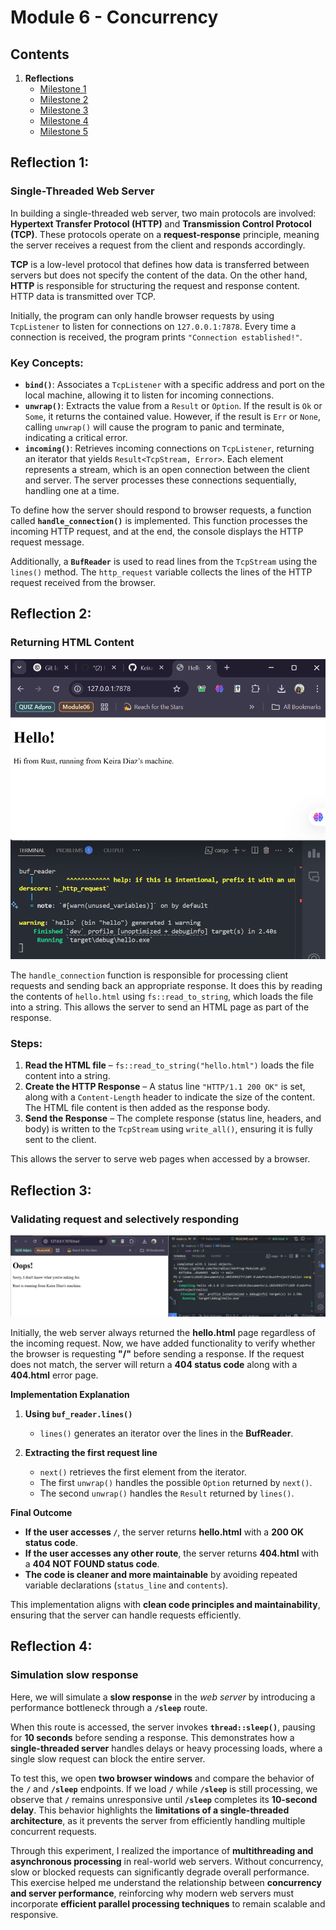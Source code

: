 # Module 6 - Concurrency

## Contents
1. **Reflections**
    - [Milestone 1](#reflection-1)
    - [Milestone 2](#reflection-2)
    - [Milestone 3](#reflection-3)
    - [Milestone 4](#reflection-4)
    - [Milestone 5](#reflection-5)


## Reflection 1: 
### Single-Threaded Web Server

In building a single-threaded web server, two main protocols are involved: **Hypertext Transfer Protocol (HTTP)** and **Transmission Control Protocol (TCP)**. These protocols operate on a **request-response** principle, meaning the server receives a request from the client and responds accordingly.  

**TCP** is a low-level protocol that defines how data is transferred between servers but does not specify the content of the data. On the other hand, **HTTP** is responsible for structuring the request and response content. HTTP data is transmitted over TCP.  

Initially, the program can only handle browser requests by using `TcpListener` to listen for connections on `127.0.0.1:7878`. Every time a connection is received, the program prints `"Connection established!"`.  

### Key Concepts:
- **`bind()`**: Associates a `TcpListener` with a specific address and port on the local machine, allowing it to listen for incoming connections.  
- **`unwrap()`**: Extracts the value from a `Result` or `Option`. If the result is `Ok` or `Some`, it returns the contained value. However, if the result is `Err` or `None`, calling `unwrap()` will cause the program to panic and terminate, indicating a critical error.  
- **`incoming()`**: Retrieves incoming connections on `TcpListener`, returning an iterator that yields `Result<TcpStream, Error>`. Each element represents a stream, which is an open connection between the client and server. The server processes these connections sequentially, handling one at a time.  

To define how the server should respond to browser requests, a function called **`handle_connection()`** is implemented. This function processes the incoming HTTP request, and at the end, the console displays the HTTP request message.  

Additionally, a **`BufReader`** is used to read lines from the `TcpStream` using the `lines()` method. The `http_request` variable collects the lines of the HTTP request received from the browser.

## Reflection 2: 
### Returning HTML Content

![Returning-html-picture](images/image.png)

The `handle_connection` function is responsible for processing client requests and sending back an appropriate response. It does this by reading the contents of `hello.html` using `fs::read_to_string`, which loads the file into a string. This allows the server to send an HTML page as part of the response.  

### **Steps:**
1. **Read the HTML file** – `fs::read_to_string("hello.html")` loads the file content into a string.  
2. **Create the HTTP Response** – A status line `"HTTP/1.1 200 OK"` is set, along with a `Content-Length` header to indicate the size of the content. The HTML file content is then added as the response body.  
3. **Send the Response** – The complete response (status line, headers, and body) is written to the `TcpStream` using `write_all()`, ensuring it is fully sent to the client.  

This allows the server to serve web pages when accessed by a browser. 


## Reflection 3: 
###  Validating request and selectively responding

![validating_request](images\image_2.png)

Initially, the web server always returned the **hello.html** page regardless of the incoming request. Now, we have added functionality to verify whether the browser is requesting **"/"** before sending a response. If the request does not match, the server will return a **404 status code** along with a **404.html** error page.  

**Implementation Explanation**  

1. **Using `buf_reader.lines()`**  
   - `lines()` generates an iterator over the lines in the **BufReader**.  

2. **Extracting the first request line**  
   - `next()` retrieves the first element from the iterator.  
   - The first `unwrap()` handles the possible `Option` returned by `next()`.  
   - The second `unwrap()` handles the `Result` returned by `lines()`.  


**Final Outcome**  
- **If the user accesses `/`**, the server returns **hello.html** with a **200 OK status code**.  
- **If the user accesses any other route**, the server returns **404.html** with a **404 NOT FOUND status code**.  
- **The code is cleaner and more maintainable** by avoiding repeated variable declarations (`status_line` and `contents`).  

This implementation aligns with **clean code principles and maintainability**, ensuring that the server can handle requests efficiently. 


## Reflection 4: 
### Simulation slow response

Here, we will simulate a **slow response** in the _web server_ by introducing a performance bottleneck through a **`/sleep`** route.  

When this route is accessed, the server invokes **`thread::sleep()`**, pausing for **10 seconds** before sending a response. This demonstrates how a **single-threaded server** handles delays or heavy processing loads, where a single slow request can block the entire server.  

To test this, we open **two browser windows** and compare the behavior of the **`/`** and **`/sleep`** endpoints. If we load **`/`** while **`/sleep`** is still processing, we observe that **`/`** remains unresponsive until **`/sleep`** completes its **10-second delay**. This behavior highlights the **limitations of a single-threaded architecture**, as it prevents the server from efficiently handling multiple concurrent requests.  

Through this experiment, I realized the importance of **multithreading and asynchronous processing** in real-world web servers. Without concurrency, slow or blocked requests can significantly degrade overall performance. This exercise helped me understand the relationship between **concurrency and server performance**, reinforcing why modern web servers must incorporate **efficient parallel processing techniques** to remain scalable and responsive. 